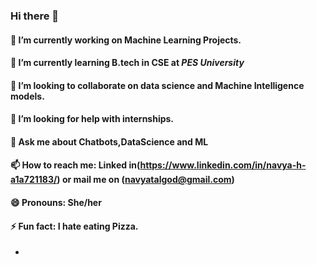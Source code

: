 ### Hi there 👋
#### 🔭 I’m currently working on Machine Learning Projects.
#### 🌱 I’m currently learning B.tech in CSE at ***PES University***
#### 👯 I’m looking to collaborate on data science and Machine Intelligence models.
#### 🤔 I’m looking for help with internships.
#### 💬 Ask me about Chatbots,DataScience and ML
#### 📫 How to reach me: Linked in(https://www.linkedin.com/in/navya-h-a1a721183/) or mail me on (navyatalgod@gmail.com)
#### 😄 Pronouns: She/her
#### ⚡ Fun fact: I hate eating Pizza.
-

